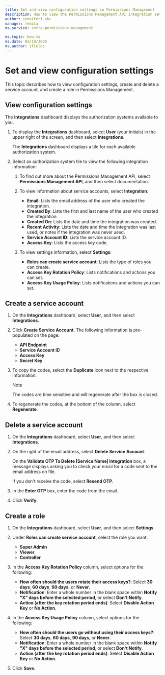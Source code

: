 ```yaml
---
title: Set and view configuration settings in Permissions Management
description: How to view the Permissions Management API integration settings and create service accounts and roles.
author: jenniferf-skc
manager: femila
ms.service: entra-permissions-management

ms.topic: how-to
ms.date: 03/19/2025
ms.author: jfields
---
```


# Set and view configuration settings

This topic describes how to view configuration settings, create and delete a service account, and create a role in Permissions Management.

## View configuration settings

The **Integrations** dashboard displays the authorization systems available to you.

1. To display the **Integrations** dashboard, select **User** (your initials) in the upper right of the screen, and then select **Integrations.**

    The **Integrations** dashboard displays a tile for each available authorization system.

1. Select an authorization system tile to view the following integration information:

    1. To find out more about the Permissions Management API, select **Permissions Management API**, and then select documentation.

    1. To view information about service accounts, select **Integration**:
        - **Email**: Lists the email address of the user who created the integration.
        - **Created By**: Lists the first and last name of the user who created the integration.
        - **Created On**: Lists the date and time the integration was created.
        - **Recent Activity**: Lists the date and time the integration was last used, or notes if the integration was never used.
        - **Service Account ID**: Lists the service account ID.
        - **Access Key**: Lists the access key code.

    1. To view settings information, select **Settings**:
        - **Roles can create service account**: Lists the type of roles you can create.
        - **Access Key Rotation Policy**: Lists notifications and actions you can set.
        - **Access Key Usage Policy**: Lists notifications and actions you can set.

## Create a service account

1. On the **Integrations** dashboard, select **User**, and then select **Integrations.**
2. Click **Create Service Account**. The following information is pre-populated on the page:
    - **API Endpoint**
    - **Service Account ID**
    - **Access Key**
    - **Secret Key**

3. To copy the codes, select the **Duplicate** icon next to the respective information.

   > [!NOTE]
   >  The codes are time sensitive and will regenerate after the box is closed.

4. To regenerate the codes, at the bottom of the column, select **Regenerate**.

## Delete a service account

1. On the **Integrations** dashboard, select **User**, and then select **Integrations.**

1. On the right of the email address, select **Delete Service Account**.

     On the **Validate OTP To Delete [Service Name] Integration** box, a message displays asking you to check your email for a code sent to the email address on file.

     If you don't receive the code, select **Resend OTP**.

1. In the **Enter OTP** box, enter the code from the email.

1. Click **Verify**.

## Create a role

1. On the **Integrations** dashboard, select **User**, and then select **Settings**.
2. Under **Roles can create service account**, select the role you want:
    - **Super Admin**
    - **Viewer**
    - **Controller**

3. In the **Access Key Rotation Policy** column, select options for the following:

    - **How often should the users rotate their access keys?**: Select **30 days**, **60 days**, **90 days**, or **Never**.
    - **Notification**: Enter a whole number in the blank space within **Notify "X" days before the selected period**, or select **Don't Notify**.
    - **Action (after the key rotation period ends)**: Select **Disable Action Key** or **No Action**.

4. In the **Access Key Usage Policy** column, select options for the following:

    - **How often should the users go without using their access keys?**: Select **30 days**, **60 days**, **90 days**, or **Never**.
    - **Notification**: Enter a whole number in the blank space within **Notify "X" days before the selected period**, or select **Don't Notify**.
    - **Action (after the key rotation period ends)**: Select **Disable Action Key** or **No Action**.

5. Click **Save**.
